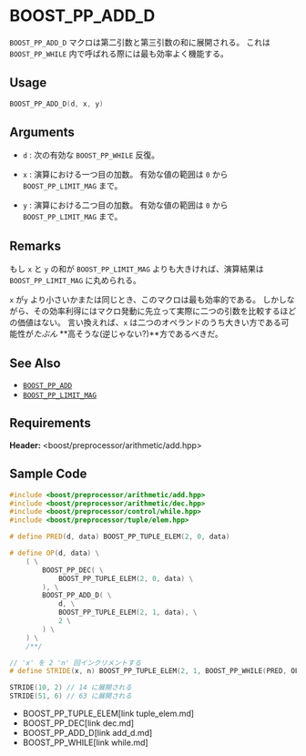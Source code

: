 # BOOST_PP_ADD_D

`BOOST_PP_ADD_D` マクロは第二引数と第三引数の和に展開される。
これは `BOOST_PP_WHILE` 内で呼ばれる際には最も効率よく機能する。

## Usage

```cpp
BOOST_PP_ADD_D(d, x, y)
```

## Arguments

- `d` :
	次の有効な `BOOST_PP_WHILE` 反復。

- `x` :
	演算における一つ目の加数。
	有効な値の範囲は `0` から `BOOST_PP_LIMIT_MAG` まで。

- `y` :
	演算における二つ目の加数。
	有効な値の範囲は `0` から `BOOST_PP_LIMIT_MAG` まで。

## Remarks

もし `x` と `y` の和が `BOOST_PP_LIMIT_MAG` よりも大きければ、演算結果は `BOOST_PP_LIMIT_MAG` に丸められる。

`x` が`y` より小さいかまたは同じとき、このマクロは最も効率的である。
しかしながら、その効率利得にはマクロ発動に先立って実際に二つの引数を比較するほどの価値はない。
言い換えれば、`x` は二つのオペランドのうち大きい方である可能性が*たぶん* **高そうな(逆じゃない?)**方であるべきだ。

## See Also

- [`BOOST_PP_ADD`](add.md)
- [`BOOST_PP_LIMIT_MAG`](limit_mag.md)

## Requirements

**Header:** &lt;boost/preprocessor/arithmetic/add.hpp&gt;

## Sample Code

```cpp
#include <boost/preprocessor/arithmetic/add.hpp>
#include <boost/preprocessor/arithmetic/dec.hpp>
#include <boost/preprocessor/control/while.hpp>
#include <boost/preprocessor/tuple/elem.hpp>

# define PRED(d, data) BOOST_PP_TUPLE_ELEM(2, 0, data)

# define OP(d, data) \
	( \
		BOOST_PP_DEC( \
			BOOST_PP_TUPLE_ELEM(2, 0, data) \
		), \
		BOOST_PP_ADD_D( \
			d, \
			BOOST_PP_TUPLE_ELEM(2, 1, data), \
			2 \
		) \
	) \
	/**/

// 'x' を 2 'n' 回インクリメントする
# define STRIDE(x, n) BOOST_PP_TUPLE_ELEM(2, 1, BOOST_PP_WHILE(PRED, OP, (n, x)))

STRIDE(10, 2) // 14 に展開される
STRIDE(51, 6) // 63 に展開される
```
* BOOST_PP_TUPLE_ELEM[link tuple_elem.md]
* BOOST_PP_DEC[link dec.md]
* BOOST_PP_ADD_D[link add_d.md]
* BOOST_PP_WHILE[link while.md]

